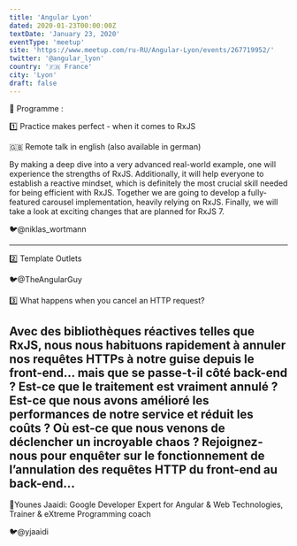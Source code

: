 ```yaml
---
title: 'Angular Lyon'
dated: 2020-01-23T00:00:00Z
textDate: 'January 23, 2020'
eventType: 'meetup'
site: 'https://www.meetup.com/ru-RU/Angular-Lyon/events/267719952/'
twitter: '@angular_lyon'
country: '🇫🇷 France'
city: 'Lyon'
draft: false
---
```


📝 Programme :

1️⃣ Practice makes perfect - when it comes to RxJS

🇬🇧 Remote talk in english (also available in german)

By making a deep dive into a very advanced real-world example, one will experience the strengths of RxJS. Additionally, it will help everyone to establish a reactive mindset, which is definitely the most crucial skill needed for being efficient with RxJS. Together we are going to develop a fully-featured carousel implementation, heavily relying on RxJS. Finally, we will take a look at exciting changes that are planned for RxJS 7.

🐦@niklas_wortmann

-----

2️⃣ Template Outlets

🐦@TheAngularGuy

3️⃣ What happens when you cancel an HTTP request?

Avec des bibliothèques réactives telles que RxJS, nous nous habituons rapidement à annuler nos requêtes HTTPs à notre guise depuis le front-end… mais que se passe-t-il côté back-end ? Est-ce que le traitement est vraiment annulé ? Est-ce que nous avons amélioré les performances de notre service et réduit les coûts ? Où est-ce que nous venons de déclencher un incroyable chaos ? Rejoignez-nous pour enquêter sur le fonctionnement de l’annulation des requêtes HTTP du front-end au back-end...
------
📢Younes Jaaidi: Google Developer Expert for Angular & Web Technologies, Trainer & eXtreme Programming coach

🐦@yjaaidi